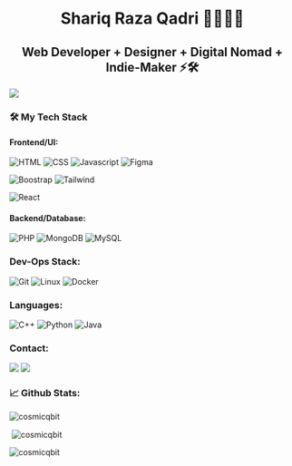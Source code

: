 <h1 align="center">Shariq Raza Qadri 👨🏻‍💻🚀</h1>
<h2 align="center">Web Developer + Designer +  Digital Nomad +  Indie-Maker ⚡🛠️</h2>
<img src="https://telegra.ph/file/e4618fea7c68462748a1c.jpg">


<h3 align="left">🛠️ My Tech Stack</h3>

#### Frontend/UI:

![HTML](https://img.shields.io/badge/html%20-%23E34F26.svg?&style=for-the-badge&logo=html5&logoColor=white)
![CSS](https://img.shields.io/badge/css%20-%231572B6.svg?&style=for-the-badge&logo=css3&logoColor=white)
![Javascript](https://img.shields.io/badge/-Javascript-ffb400?style=for-the-badge&logo=javascript&logoColor=ffff3f)
![Figma](https://img.shields.io/badge/figma-%23F24E1E.svg?style=for-the-badge&logo=figma&logoColor=white)

![Boostrap](https://img.shields.io/badge/-boostrap-purple?style=for-the-badge&logo=bootstrap)
![Tailwind](https://img.shields.io/badge/-tailwind-41A5B2?style=for-the-badge&logo=tailwind)

![React](https://img.shields.io/badge/-react-eeeeee?style=for-the-badge&logo=react)


#### Backend/Database:

![PHP](https://img.shields.io/badge/-php-brinjal?style=for-the-badge&logo=php)
![MongoDB](https://img.shields.io/badge/MongoDB-%234ea94b.svg?style=for-the-badge&logo=mongodb&logoColor=white)
![MySQL](https://img.shields.io/badge/MySQL-4479A1.svg?style=for-the-badge&logo=MySQL&logoColor=white)


### Dev-Ops Stack:

![Git](https://img.shields.io/badge/git%20-%23F05033.svg?&style=for-the-badge&logo=git&logoColor=white)
![Linux](https://img.shields.io/badge/-linux-772953?style=for-the-badge&logo=linux)
![Docker](https://img.shields.io/badge/-docker-skyblue?style=for-the-badge&logo=docker)

### Languages:
![C++](https://img.shields.io/badge/c++%20-%2300599C.svg?&style=for-the-badge&logo=c%2B%2B&ogoColor=white)
![Python](https://img.shields.io/badge/-Python-red?style=for-the-badge&logo=python)
![Java](https://img.shields.io/badge/-Java-ffb400?style=for-the-badge&logo=java&logoColor=ffff3f)

### Contact:
<a href="mailto:shariqrazaqadri@proton.me"><img src="https://img.shields.io/badge/ProtonMail-8B89CC?style=for-the-badge&logo=protonmail&logoColor=white"></a>
<a href="https://telegram.me/servejustice/"><img src="https://img.shields.io/badge/Telegram-2CA5E0?style=for-the-badge&logo=telegram&logoColor=white"></a>


### 📈 Github Stats:
<p><img align="left" src="https://github-readme-stats.vercel.app/api/top-langs?username=cosmicqbit&show_icons=true&locale=en&layout=compact" alt="cosmicqbit" /></p><br>

<p>&nbsp;<img align="center" src="https://github-readme-stats.vercel.app/api?username=cosmicqbit&show_icons=true&locale=en" alt="cosmicqbit" /></p>

<p><img align="center" src="https://github-readme-streak-stats.herokuapp.com/?user=cosmicqbit&" alt="cosmicqbit" /></p>

